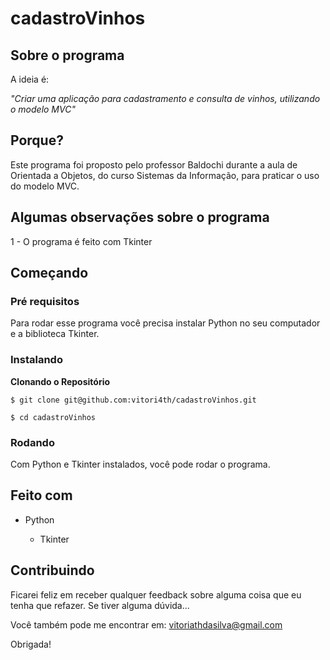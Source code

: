 # cadastroVinhos

## Sobre o programa

A ideia é:

_"Criar uma aplicação para cadastramento e consulta de vinhos, utilizando o modelo MVC"_

## Porque?

Este programa foi proposto pelo professor Baldochi durante a aula de Orientada a Objetos, do curso Sistemas da Informação, para praticar o uso do modelo MVC. 

## Algumas observações sobre o programa
1 - O programa é feito com Tkinter

## Começando

### Pré requisitos

Para rodar esse programa você precisa instalar Python no seu computador e a biblioteca Tkinter.

### Instalando

**Clonando o Repositório**

```
$ git clone git@github.com:vitori4th/cadastroVinhos.git

$ cd cadastroVinhos
```

### Rodando

Com Python e Tkinter instalados, você pode rodar o programa.


## Feito com

<ul>
  <li>Python</li>
  <ul>
    <li>Tkinter</li>
  </ul>
</ul>

## Contribuindo

Ficarei feliz em receber qualquer feedback sobre alguma coisa que eu tenha que refazer. Se tiver alguma dúvida...

Você também pode me encontrar em: vitoriathdasilva@gmail.com

Obrigada!

